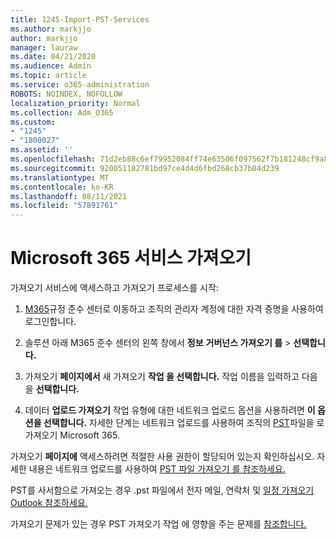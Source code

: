 ```yaml
---
title: 1245-Import-PST-Services
ms.author: markjjo
author: markjjo
manager: lauraw
ms.date: 04/21/2020
ms.audience: Admin
ms.topic: article
ms.service: o365-administration
ROBOTS: NOINDEX, NOFOLLOW
localization_priority: Normal
ms.collection: Adm_O365
ms.custom:
- "1245"
- "1800027"
ms.assetid: ''
ms.openlocfilehash: 71d2eb88c6ef79952084ff74e63506f097562f7b181248cf9a83ddc56dbffb2a
ms.sourcegitcommit: 920051182781bd97ce4d4d6fbd268cb37b84d239
ms.translationtype: MT
ms.contentlocale: ko-KR
ms.lasthandoff: 08/11/2021
ms.locfileid: "57891761"
---
```

# <a name="microsoft-365-import-service"></a>Microsoft 365 서비스 가져오기

가져오기 서비스에 액세스하고 가져오기 프로세스를 시작:

1. [M365](https://compliance.microsoft.com/)규정 준수 센터로 이동하고 조직의 관리자 계정에 대한 자격 증명을 사용하여 로그인합니다.

1. 솔루션 아래 M365 준수 센터의 왼쪽 창에서 **정보** **거버넌스 가져오기 를**  >  **선택합니다.**

1. 가져오기 **페이지에서** 새 가져오기 **작업 을 선택합니다.** 작업 이름을 입력하고 다음 을 **선택합니다.**

1. 데이터 **업로드 가져오기** 작업 유형에 대한 네트워크 업로드 옵션을 사용하려면 **이 옵션을 선택합니다.** 자세한 단계는 네트워크 업로드를 사용하여 조직의 [PST](https://docs.microsoft.com/compliance/use-network-upload-to-import-pst-files)파일을 로 가져오기 Microsoft 365.

가져오기 **페이지에** 액세스하려면 적절한 사용 권한이 할당되어 있는지 확인하십시오. 자세한 내용은 네트워크 업로드를 사용하여 [PST 파일 가져오기 를 참조하세요.](https://docs.microsoft.com/microsoft-365/compliance/importing-pst-files-to-office-365#using-network-upload-to-import-pst-files)

PST를 사서함으로 가져오는 경우 .pst 파일에서 전자 메일, 연락처 및 [일정 가져오기 Outlook 참조하세요.](https://support.office.com/article/import-email-contacts-and-calendar-from-an-outlook-pst-file-431a8e9a-f99f-4d5f-ae48-ded54b3440ac)

가져오기 문제가 있는 경우 PST 가져오기 작업 에 영향을 주는 문제를 [참조합니다.](https://docs.microsoft.com/office365/troubleshoot/pst-import-service/issues-with-pst-import-job)

